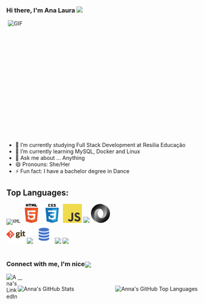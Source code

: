 ### Hi there, I'm Ana Laura <img src="https://github.com/rajput2107/rajput2107/blob/master/Assets/Hi.gif" width="29px"> 

<img align="right" alt="GIF" src="https://github.com/arsentieva/arsentieva/blob/main/code.gif?raw=true" width="500" height="320" />

<!--
**analauramn/analauramn** is a ✨ _special_ ✨ repository because its `README.md` (this file) appears on your GitHub profile.
-->

- 🔭 I’m currently studying Full Stack Development at Resilia Educação
- 🌱 I’m currently learning MySQL, Docker and Linux
- 💬 Ask me about ... Anything
- 😄 Pronouns: She/Her
- ⚡ Fun fact: I have a bachelor degree in Dance

## Top Languages: 
<code><img height="40" src="https://image.flaticon.com/icons/svg/2306/2306209.svg" alt="XML"></code>
<code><a href = "https://developer.mozilla.org/en-US/docs/Web/Guide/HTML/HTML5"><img height="50" src="https://raw.githubusercontent.com/github/explore/80688e429a7d4ef2fca1e82350fe8e3517d3494d/topics/html/html.png"></a></code>
<code><a href = "https://developer.mozilla.org/en-US/docs/Archive/CSS3"><img height="50" src="https://raw.githubusercontent.com/github/explore/80688e429a7d4ef2fca1e82350fe8e3517d3494d/topics/css/css.png"></a></code>
<code><a href = "https://developer.mozilla.org/en-US/docs/Web/JavaScript"><img height="50" src="https://raw.githubusercontent.com/github/explore/80688e429a7d4ef2fca1e82350fe8e3517d3494d/topics/javascript/javascript.png"></a></code>
<code><a href = "https://code.visualstudio.com/"><img height="50" src="https://upload.wikimedia.org/wikipedia/commons/thumb/9/9a/Visual_Studio_Code_1.35_icon.svg/1200px-Visual_Studio_Code_1.35_icon.svg.png"></a></code>
<code><a href = "https://www.json.org/json-en.html"><img height="50" src="https://raw.githubusercontent.com/github/explore/80688e429a7d4ef2fca1e82350fe8e3517d3494d/topics/json/json.png"></a></code>
<br>
<code><a href = "https://git-scm.com/"><img height="50" src="https://raw.githubusercontent.com/github/explore/80688e429a7d4ef2fca1e82350fe8e3517d3494d/topics/git/git.png"></a></code>
<code><a href = "https://www.adobe.com/in/products/illustrator.html"><img height="50" src="https://upload.wikimedia.org/wikipedia/commons/thumb/f/fb/Adobe_Illustrator_CC_icon.svg/616px-Adobe_Illustrator_CC_icon.svg.png"></a></code>
<code><a href = "https://www.w3schools.com/sql/"><img height="50" src="https://raw.githubusercontent.com/github/explore/80688e429a7d4ef2fca1e82350fe8e3517d3494d/topics/sql/sql.png"></a></code>
<code><a href="https://www.linux.org/" target="_blank"><img width="60" src="https://www.vectorlogo.zone/logos/linux/linux-ar21.svg"></a></code>
<code><a href="https://www.docker.com/" target="_blank"><img height="50" src="https://www.vectorlogo.zone/logos/docker/docker-official.svg"></a></code>
<br/><br/>

<div align="left">
  <h3 align="left">Connect with me, I'm nice<img align="center" src="https://github.com/rajput2107/rajput2107/blob/master/Assets/Handshake.gif" height="33px" /></h3> 
</div>
<p align="left">
 <a href="https://br.linkedin.com/in/ana-laura-nascimento-da-silva" target="blank">
  <img align="left" alt="Ana's LinkedIn" width="30px" src="https://www.vectorlogo.zone/logos/linkedin/linkedin-icon.svg" /> &nbsp; &nbsp;
 </a>
 </p>

<p align = "left">
  <img align="left" alt="Anna's GitHub Stats" src="https://github-readme-stats.vercel.app/api?username=analauramn&show_icons=true&hide_border=true" />
</p>

<p align="right">
<img align="right" alt="Anna's GitHub Top Languages" src="https://github-readme-stats.vercel.app/api/top-langs/?username=analauramn" />
</p>



